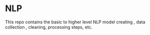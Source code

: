 # NLP
This repo contains the basic to higher level NLP model creating , data collection , cleaning, processing steps, etc. 
